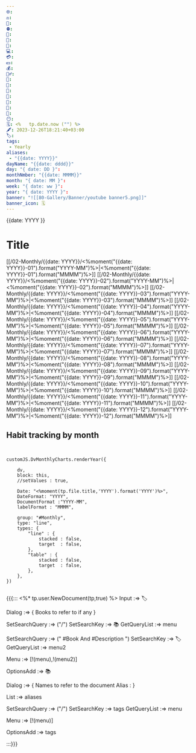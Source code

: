 ```yaml
---
🌐: 
⚖️: 
📕: 
⛔: 
🕌: 
🍩: 
🍴: 
💻: 
💳: 
💵: 
💰: 
🏋️‍♂️: 
💼: 
🏦: 
💸: 
📖: 
🥞: 
🍱: 
🍵: 
😶: 
🗓️: <%   tp.date.now ("") %>
🖋️: 2023-12-26T18:21:40+03:00
🏷️: 
tags:
 - Yearly
aliases:
 - "{{date: YYYY}}"
dayName: "{{date: dddd}}"
day: "{ date: DD }": 
monthNmber: "{{date: MMMM}}"
month: "{ date: MM }": 
week: "{ date: ww }": 
year: "{ date: YYYY }": 
banner: "![[80-Gallery/Banner/youtube banner5.png]]"
banner_icon: 🗓️
---
```

{{date: YYYY }}

# Title 



[[/02-Monthly/{{date: YYYY}}/<%moment("{{date: YYYY}}-01").format("YYYY-MM")%>|<%moment("{{date: YYYY}}-01").format("MMMM")%>]]
[[/02-Monthly/{{date: YYYY}}/<%moment("{{date: YYYY}}-02").format("YYYY-MM")%>|<%moment("{{date: YYYY}}-02").format("MMMM")%>]]
[[/02-Monthly/{{date: YYYY}}/<%moment("{{date: YYYY}}-03").format("YYYY-MM")%>|<%moment("{{date: YYYY}}-03").format("MMMM")%>]]
[[/02-Monthly/{{date: YYYY}}/<%moment("{{date: YYYY}}-04").format("YYYY-MM")%>|<%moment("{{date: YYYY}}-04").format("MMMM")%>]]
[[/02-Monthly/{{date: YYYY}}/<%moment("{{date: YYYY}}-05").format("YYYY-MM")%>|<%moment("{{date: YYYY}}-05").format("MMMM")%>]]
[[/02-Monthly/{{date: YYYY}}/<%moment("{{date: YYYY}}-06").format("YYYY-MM")%>|<%moment("{{date: YYYY}}-06").format("MMMM")%>]]
[[/02-Monthly/{{date: YYYY}}/<%moment("{{date: YYYY}}-07").format("YYYY-MM")%>|<%moment("{{date: YYYY}}-07").format("MMMM")%>]]
[[/02-Monthly/{{date: YYYY}}/<%moment("{{date: YYYY}}-08").format("YYYY-MM")%>|<%moment("{{date: YYYY}}-08").format("MMMM")%>]]
[[/02-Monthly/{{date: YYYY}}/<%moment("{{date: YYYY}}-09").format("YYYY-MM")%>|<%moment("{{date: YYYY}}-09").format("MMMM")%>]]
[[/02-Monthly/{{date: YYYY}}/<%moment("{{date: YYYY}}-10").format("YYYY-MM")%>|<%moment("{{date: YYYY}}-10").format("MMMM")%>]]
[[/02-Monthly/{{date: YYYY}}/<%moment("{{date: YYYY}}-11").format("YYYY-MM")%>|<%moment("{{date: YYYY}}-11").format("MMMM")%>]]
[[/02-Monthly/{{date: YYYY}}/<%moment("{{date: YYYY}}-12").format("YYYY-MM")%>|<%moment("{{date: YYYY}}-12").format("MMMM")%>]]


## Habit tracking by month
```dataviewjs


customJS.DvMonthlyCharts.renderYear({

	dv,
	block: this,
	//setValues : true,
	
	Date: "<%moment(tp.file.title,'YYYY').format('YYYY')%>",
	DateFormat: "YYYY",
	DocumentFormat :"YYYY-MM",
	labelFormat : "MMMM",
	
	group: "#Monthly",
	type: "line",
	types: {
		"line" : {
			stacked : false,
			target	: false,
		},
		"table" : {
			stacked : false,
			target	: false,
		},
	},
})
	
```





{{{:::
<%* tp.user.NewDocument(tp,true) %>
Input :=> 🏷️

Dialog :=> {
Books to refer to if any
}

SetSearchQuery :=> ("/")
SetSearchKey :=> 📚
GetQueryList :=> menu


SetSearchQuery :=> (" #Book And #Description ")
SetSearchKey :=> 🏷️
GetQueryList :=> menu2

Menu :=> [!(menu),!(menu2)]

OptionsAdd :=> 📚

Dialog :=> {
Names to refer to the document
Alias : 
}

List :=> aliases

SetSearchQuery :=> ("/")
SetSearchKey :=> tags
GetQueryList :=> menu

Menu :=> [!(menu)]

OptionsAdd :=> tags


:::}}}